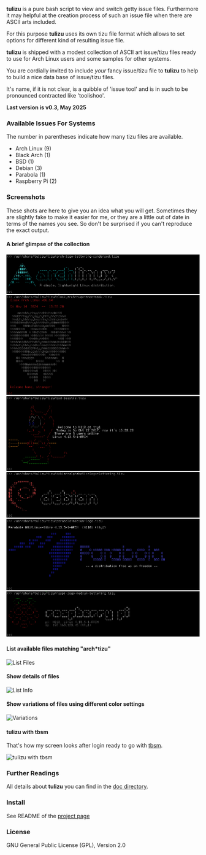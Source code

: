 **tulizu** is a pure bash script to view and switch getty issue files.
Furthermore it may helpful at the creation process of such an issue file when
there are ASCII arts included.

For this purpose **tulizu** uses its own tizu file format which allows to set
options for different kind of resulting issue file.

**tulizu** is shipped with a modest collection of ASCII art issue/tizu files
ready to use for Arch Linux users and some samples for other systems.

You are cordially invited to include _your_ fancy issue/tizu file to **tulizu**
to help to build a nice data base of issue/tizu files.

It's name, if it is not clear, is a quibble of 'issue tool' and is in such to be
pronounced contracted like 'toolishoo'.

**Last version is v0.3, May 2025**

### Available Issues For Systems

The number in parentheses indicate how many tizu files are available.

  - Arch Linux (9)
  - Black Arch (1)
  - BSD (1)
  - Debian (3)
  - Parabola (1)
  - Raspberry Pi (2)

### Screenshots

These shots are here to give you an idea what you will get. Sometimes they are
slightly fake to make it easier for me, or they are a little out of date in
terms of the names you see. So don't be surprised if you can't reproduce the
exact output.

#### A brief glimpse of the collection

![Arch](arch-log-let-con.png)
![Black Arch](black_arch-anon.png)
![BSD](bsd1.png)
![Debian](debian-alpha.png)
![Parabola](parabola.png)
![Raspi](raspi.png)

#### List available files matching "arch*tizu"

![List Files](list-arch-tizu.png)

#### Show details of files

![List Info](list-tizu-info.png)

#### Show variations of files using different color settings

![Variations](show-variations.png)

#### tulizu with tbsm

That's how my screen looks after login ready to go with
[tbsm](https://loh-tar.github.io/tbsm/).

![tulizu with tbsm](login-standard-theme-and-tulizu.png)

### Further Readings

All details about **tulizu** you can find in the
[doc directory](https://github.com/loh-tar/tulizu/tree/master/doc).

### Install

See README of the [project page](https://github.com/loh-tar/tulizu)

### License

GNU General Public License (GPL), Version 2.0
